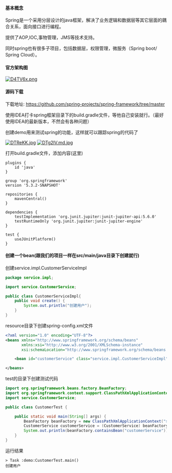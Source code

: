 #### 基本概念	

Spring是一个采用分层设计的java框架，解决了业务逻辑和数据层等其它层面的耦合关系，面向接口进行编程。

提供了AOP,IOC,事物管理，JMS等技术支持。

同时spring也有很多子项目，包括数据层，权限管理，微服务（Spring boot/ Spring Cloud）。

#### 官方架构图

[![D4TV6x.png](https://s3.ax1x.com/2020/12/02/D4TV6x.png)](https://imgchr.com/i/D4TV6x)

#### 源码下载

下载地址: <https://github.com/spring-projects/spring-framework/tree/master>

使用IDEA打卡spring框架目录下的build.gradle文件，等他自己安装就行。（最好使用IDEA的最新版本，不然会有各种问题）

创建demo用来测试spring的功能，这样就可以跟踪spring的代码了

[![DTReKK.jpg](https://s3.ax1x.com/2020/12/03/DTReKK.jpg)](https://imgchr.com/i/DTReKK)
[![DTg2lV.md.jpg](https://s3.ax1x.com/2020/12/03/DTg2lV.md.jpg)](https://imgchr.com/i/DTg2lV)

打开build.gradle文件，添加内容(这里)

```
plugins {
    id 'java'
}

group 'org.springframework'
version '5.3.2-SNAPSHOT'

repositories {
    mavenCentral()
}

dependencies {
    testImplementation 'org.junit.jupiter:junit-jupiter-api:5.6.0'
    testRuntimeOnly 'org.junit.jupiter:junit-jupiter-engine'
}

test {
    useJUnitPlatform()
}
```

#### 创建一个bean(跟我们的项目一样在src/main/java目录下创建就行)

创建service.impl.CustomerServiceImpl

```java
package service.impl;

import service.CustomerService;

public class CustomerServiceImpl{
	public void create() {
		System.out.println("创建用户");
	}
}

```

resource目录下创建spring-config.xml文件

```xml
<?xml version="1.0" encoding="UTF-8"?>
<beans xmlns="http://www.springframework.org/schema/beans"
	   xmlns:xsi="http://www.w3.org/2001/XMLSchema-instance"
	   xsi:schemaLocation="http://www.springframework.org/schema/beans http://www.springframework.org/schema/beans/spring-beans.xsd">

	<bean id="customerService" class="service.impl.CustomerServiceImpl" />

</beans>
```

test的目录下创建测试代码

```java
import org.springframework.beans.factory.BeanFactory;
import org.springframework.context.support.ClassPathXmlApplicationContext;
import service.CustomerService;

public class CustomerTest {

	public static void main(String[] args) {
		BeanFactory beanFactory = new ClassPathXmlApplicationContext("spring-config.xml");
		CustomerService customerService = (CustomerService) beanFactory.getBean("customerService");
		System.out.println(beanFactory.containsBean("customerService"));
	}
}
```

运行结果

```
> Task :demo:CustomerTest.main()
创建用户
```